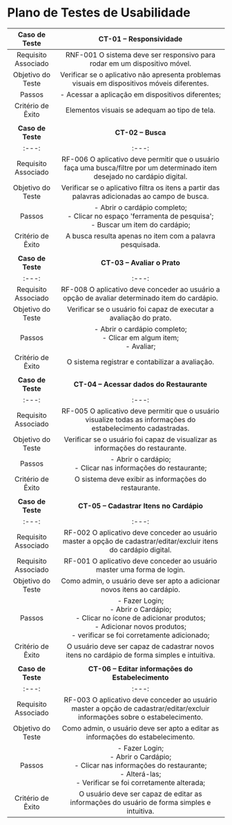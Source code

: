 # Plano de Testes de Usabilidade

| **Caso de Teste** 	| **CT-01 – Responsividade** 	|
|:---:	|:---:	|
|	Requisito Associado 	| RNF-001	O sistema deve ser responsivo para rodar em um dispositivo móvel. |
| Objetivo do Teste 	| Verificar se o aplicativo não apresenta problemas visuais em dispositivos móveis diferentes. |
| Passos 	| - Acessar a aplicação em dispositivos diferentes;|
|Critério de Êxito | Elementos visuais se adequam ao tipo de tela. |
|  	|  	|
| **Caso de Teste** 	| **CT-02 – Busca** 	|
|:---:	|:---:	|
|	Requisito Associado 	| RF-006	O aplicativo deve permitir que o usuário faça uma busca/filtre por um determinado item desejado no cardápio digital. |
| Objetivo do Teste 	| Verificar se o aplicativo filtra os itens a partir das palavras adicionadas ao campo de busca. |
| Passos 	| - Abrir o cardápio completo;<br>- Clicar no espaço 'ferramenta de pesquisa'; <br>- Buscar um item do cardápio;|
|Critério de Êxito | A busca resulta apenas no item com a palavra pesquisada.|
|  	|  	|
| **Caso de Teste** 	| **CT-03 – Avaliar o Prato** 	|
|:---:	|:---:	|
|	Requisito Associado 	| RF-008	O aplicativo deve conceder ao usuário a opção de avaliar determinado item do cardápio. |
| Objetivo do Teste 	| Verificar se o usuário foi capaz de executar a avaliação do prato. |
| Passos 	| - Abrir o cardápio completo;<br>- Clicar em algum item; <br>- Avaliar;|
|Critério de Êxito | O sistema registrar e contabilizar a avaliação.|
|  	|  	|
| **Caso de Teste** 	| **CT-04 – Acessar dados do Restaurante** 	|
|:---:	|:---:	|
|	Requisito Associado 	| RF-005	O aplicativo deve permitir que o usuário visualize todas as informações do estabelecimento cadastradas. |
| Objetivo do Teste 	| Verificar se o usuário foi capaz de visualizar as informações do restaurante. |
| Passos 	| - Abrir o cardápio;<br>- Clicar nas informações do restaurante;|
|Critério de Êxito | O sistema deve exibir as informações do restaurante.|
|  	|  	|
| **Caso de Teste** 	| **CT-05 – Cadastrar Itens no Cardápio** 	|
|:---:	|:---:	|
|	Requisito Associado 	| RF-002	O aplicativo deve conceder ao usuário master a opção de cadastrar/editar/excluir itens do cardápio digital. |
|	Requisito Associado 	| RF-001	O aplicativo deve conceder ao usuário master uma forma de login. |
| Objetivo do Teste 	| Como admin, o usuário deve ser apto a adicionar novos itens ao cardápio. |
| Passos 	| - Fazer Login;<br>- Abrir o Cardápio;<br>- Clicar no ícone de adicionar produtos;<br>- Adicionar novos produtos;<br>- verificar se foi corretamente adicionado;|
|Critério de Êxito | O usuário deve ser capaz de cadastrar novos itens no cardápio de forma simples e intuitiva.|
|  	|  	|
| **Caso de Teste** 	| **CT-06 – Editar informações do Estabelecimento** 	|
|:---:	|:---:	|
|	Requisito Associado 	| RF-003	O aplicativo deve conceder ao usuário master a opção de cadastrar/editar/excluir informações sobre o estabelecimento. |
| Objetivo do Teste 	| Como admin, o usuário deve ser apto a editar as informações do estabelecimento. |
| Passos 	| - Fazer Login;<br>- Abrir o Cardápio;<br>- Clicar nas informações do restaurante;<br>- Alterá-las;<br>- Verificar se foi corretamente alterada;|
|Critério de Êxito | O usuário deve ser capaz de editar as informações do usuário de forma simples e intuitiva.|

